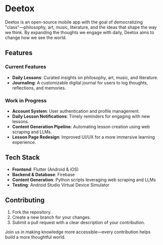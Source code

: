 # Deetox

Deetox is an open-source mobile app with the goal of democratizing "class"—philosophy, art, music, literature, and the ideas that shape the way we think. By expanding the thoughts we engage with daily, Deetox aims to change how we see the world.

## Features

### Current Features
- **Daily Lessons**: Curated insights on philosophy, art, music, and literature.
- **Journaling**: A customizable digital journal for users to log thoughts, reflections, and memories.

### Work in Progress
- **Account System**: User authentication and profile management.
- **Daily Lesson Notifications**: Timely reminders for engaging with new lessons.
- **Content Generation Pipeline**: Automating lesson creation using web scraping and LLMs.
- **Lesson Page Redesign**: Improved UI/UX for a more immersive learning experience.

## Tech Stack
- **Frontend**: Flutter (Android & iOS)
- **Backend & Database**: Firebase
- **Content Generation**: Python scripts leveraging web scraping and LLMs
- **Testing**: Android Studio Virtual Device Simulator

## Contributing
1. Fork the repository.
2. Create a new branch for your changes.
3. Submit a pull request with a clear description of your contribution.

Join us in making knowledge more accessible—every contribution helps build a more thoughtful world.
